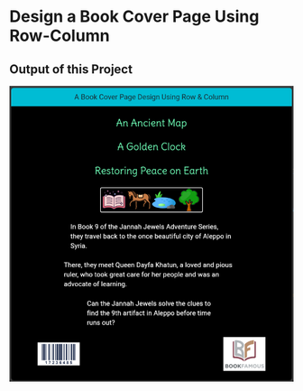 # Design a Book Cover Page Using Row-Column

## Output of this Project

![](assets/Images/Book%20Cover%20Page.png)
